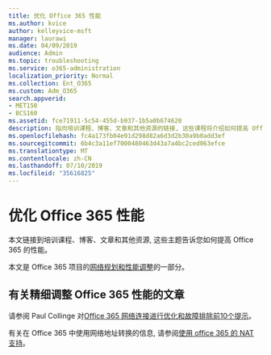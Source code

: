 ```yaml
---
title: 优化 Office 365 性能
ms.author: kvice
author: kelleyvice-msft
manager: laurawi
ms.date: 04/09/2019
audience: Admin
ms.topic: troubleshooting
ms.service: o365-administration
localization_priority: Normal
ms.collection: Ent_O365
ms.custom: Adm_O365
search.appverid:
- MET150
- BCS160
ms.assetid: fce71911-5c54-455d-b937-1b5a0b674620
description: 指向培训课程、博客、文章和其他资源的链接, 这些课程将介绍如何提高 Office 365 的性能。
ms.openlocfilehash: fc4a173fb04e91d298d82a6d3d2b30a9b0add3ef
ms.sourcegitcommit: 6b4c3a11ef7000480463d43a7a4bc2ced063efce
ms.translationtype: MT
ms.contentlocale: zh-CN
ms.lasthandoff: 07/10/2019
ms.locfileid: "35616825"
---
```

# <a name="tune-office-365-performance"></a>优化 Office 365 性能

本文链接到培训课程、博客、文章和其他资源, 这些主题告诉您如何提高 Office 365 的性能。
  
本文是 Office 365 项目的[网络规划和性能调整](https://aka.ms/tune)的一部分。
   
## <a name="articles-about-fine-tuning-office-365-performance"></a>有关精细调整 Office 365 性能的文章

请参阅 Paul Collinge 对[Office 365 网络连接进行优化和故障排除前10个提示](https://blogs.technet.com/b/onthewire/archive/2014/06/18/top-10-tips-for-optimising-amp-troubleshooting-your-office-365-network-connectivity.aspx)。 
  
有关在 Office 365 中使用网络地址转换的信息, 请参阅[使用 office 365 的 NAT 支持](nat-support-with-office-365.md)。
  

